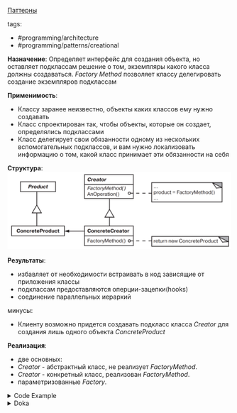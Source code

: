 [Паттерны](../../Patterns.md)

tags:

- #programming/architecture
- #programming/patterns/creational

**Назначение**: Определяет интерфейс для создания объекта, но оставляет подклассам решение о том, экземпляры какого класса должны создаваться.
_Factory Method_ позволяет классу делегировать создание экземпляров подклассам

**Применимость**:

- Классу заранее неизвестно, объекты каких классов ему нужно создавать
- Класс спроектирован так, чтобы объекты, которые он создает, определялись подклассами
- Класс делегирует свои обязанности одному из нескольких вспомогательных подклассов, и вам нужно локализовать информацию о том, какой класс принимает эти обязанности на себя

**Структура**:
![Factory](./Factory.png)

**Результаты**:

- избавляет от необходимости встраивать в код зависящие от приложения классы
- подклассам предоставляются оперции-зацепки(hooks)
- соединение параллельных иерархий

минусы:

- Клиенту возможно придется создавать подкласс класса _Creator_ для создания лишь одного объекта _ConcreteProduct_

**Реализация**:

- две основных:
- _Creator_ - абстрактный класс, не реализует _FactoryMethod_.
- _Creator_ - конкретный класс, реализован _FactoryMethod_.
- параметризованные _Factory_.

<details>
 <summary>Code Example</summary>

```js
class MazeGame {
  createMaze() {
    const maze = this.makeMaze();

    const room1 = this.makeRoom(1);
    const room2 = this.makeRoom(2);

    const door = this.makeDoor(room1, room2);

    maze.addRoom(room1);
    maze.addRoom(room2);

    room1.setSide(direction.north, this.makeWall());
    room1.setSide(direction.east, door);
    room1.setSide(direction.south, this.makeWall());
    room1.setSide(direction.west, this.makeWall());

    room2.setSide(direction.north, this.makeWall());
    room2.setSide(direction.east, this.makeWall());
    room2.setSide(direction.south, this.makeWall());
    room2.setSide(direction.west, door);

    return maze;
  }

  // Factory methods
  makeMaze() {
    return new Maze();
  }
  makeRoom(roomNumber) {
    return new Room(roomNumber);
  }
  makeWall() {
    return new Wall();
  }
  makeDoor(room1, room2) {
    return new Door(room1, room2);
  }
}

class BombedMazeGame extends MazeGame {
  constructor() {
    super();
  }

  makeWall() {
    return new BombedWall();
  }
  makeRoom(roomNumber) {
    return new RoomWithBomb(roomNumber);
  }
}

class EnchantedMazeGame extends MazeGame {
  constructor() {
    super();
  }

  makeRoom(roomNumber) {
    return new EnchantedRoom(roomNumber);
  }
  makeDoor(room1, room2) {
    return new DoorNeedingSpell(room1, room2);
  }
}

const game = new MazeGame();
const maze = game.createMaze();
console.log(maze);

const bombedGame = new BombedMazeGame();
const bombedMaze = game.createMaze();
console.log(bombedMaze);

const enchantedGame = new EnchantedMazeGame();
const enchantedMaze = game.createMaze();
console.log(enchantedMaze);
```

</details>

<details>
 <summary>Doka</summary>
**Когда использовать**

- если создание объекта сложнее, чем 1–2 строки кода.
- требуется применить расчёты
- требуется получить дополнительные данные

```js
const sixStringsGuitar = createGuitar(6);
const sevenStringsGuitar = createGuitar(7);

function createGuitar(stringsCount = 6) {
  return new Guitar({
    strings: stringsCount,
    frets: 24,
    fretBoardMaterial: 'пихта',
    boardMaterial: 'клён',
  });
}
```

</details>
